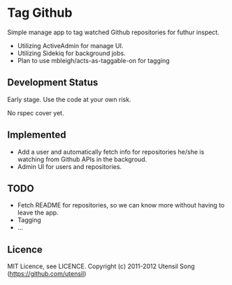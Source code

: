 Tag Github
=================

Simple manage app to tag watched Github repositories for futhur inspect.

* Utilizing ActiveAdmin for manage UI.
* Utilizing Sidekiq for background jobs.
* Plan to use mbleigh/acts-as-taggable-on for tagging

Development Status
-------------------

Early stage. Use the code at your own risk.

No rspec cover yet.

Implemented
-------------

* Add a user and automatically fetch info for repositories he/she is watching from Github APIs in the backgroud.
* Admin UI for users and repositories.

TODO
-----

* Fetch README for repositories, so we can know more without having to leave the app.
* Tagging
* ...

Licence
--------

MIT Licence, see LICENCE.
Copyright (c) 2011-2012 Utensil Song (https://github.com/utensil)
